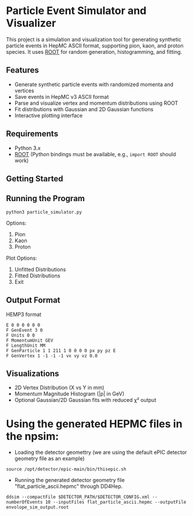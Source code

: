 # Particle Event Simulator and Visualizer

This project is a simulation and visualization tool for generating synthetic particle events in HepMC ASCII format, supporting pion, kaon, and proton species. It uses [ROOT](https://root.cern/) for random generation, histogramming, and fitting.

## Features

- Generate synthetic particle events with randomized momenta and vertices
- Save events in HepMC v3 ASCII format
- Parse and visualize vertex and momentum distributions using ROOT
- Fit distributions with Gaussian and 2D Gaussian functions
- Interactive plotting interface

## Requirements

- Python 3.x
- [ROOT](https://root.cern/install/) (Python bindings must be available, e.g., `import ROOT` should work)

## Getting Started

## Running the Program
```python3 particle_simulator.py```

Options:
1. Pion
2. Kaon
3. Proton

Plot Options:
1. Unfitted Distributions
2. Fitted Distributions
0. Exit


## Output Format
HEMP3 format

```
E 0 0 0 0 0 0
F GenEvent 3 0
F Units 0 0
F MomentumUnit GEV
F LengthUnit MM
F GenParticle 1 1 211 1 0 0 0 0 px py pz E
F GenVertex 1 -1 -1 -1 vx vy vz 0.0
```

## Visualizations
- 2D Vertex Distribution (X vs Y in mm)
- Momentum Magnitude Histogram (|p| in GeV)
- Optional Gaussian/2D Gaussian fits with reduced χ² output


# Using the generated HEPMC files in the npsim:
- Loading the detector geomettry (we are using the default ePIC detector geometry file as an example)

```source /opt/detector/epic-main/bin/thisepic.sh```

- Running the generated detector geometry file "flat_particle_ascii.hepmc" through DD4Hep.

```ddsim --compactFile $DETECTOR_PATH/$DETECTOR_CONFIG.xml --numberOfEvents 10 --inputFiles flat_particle_ascii.hepmc --outputFile envolope_sim_output.root```
